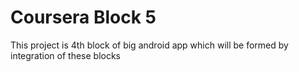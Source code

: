 # Coursera Block 5
This project is 4th block of big android app which will be formed by integration of these blocks
